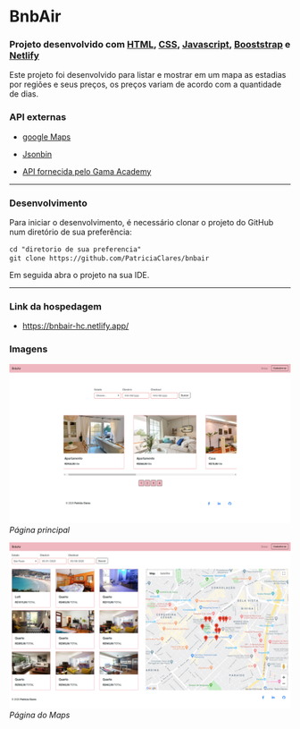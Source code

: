 # BnbAir

### **Projeto desenvolvido com [HTML](https://www.w3schools.com/html/default.asp), [CSS](https://www.w3schools.com/css/default.asp), [Javascript](https://developer.mozilla.org/en-US/docs/Web/JavaScript), [Booststrap](https://getbootstrap.com/) e [Netlify](https://www.netlify.com/)**

Este projeto foi desenvolvido para listar e mostrar em um mapa as estadias por regiões e seus preços, os preços variam de acordo com a quantidade de dias.

### API externas
- [google Maps](https://cloud.google.com/maps-platform/?_ga=2.152082745.1057290785.1589132901-104666352.1588987426&_gac=1.158331336.1588995617.Cj0KCQjwhtT1BRCiARIsAGlY51IVbL1mbwgBvSBG2zN7V3_Owj3RkYI9UD78rCzt_KUlFjOfKPeJmRcaAnWFEALw_wcB)
- [Jsonbin](https://jsonbin.io/)

- [API fornecida pelo Gama Academy](https://api.sheety.co/30b6e400-9023-4a15-8e6c-16aa4e3b1e72)
---

### Desenvolvimento
Para iniciar o desenvolvimento, é necessário clonar o projeto do GitHub num diretório de sua preferência:
```shell
cd "diretorio de sua preferencia"
git clone https://github.com/PatriciaClares/bnbair
```
Em seguida abra o projeto na sua IDE.

---
### Link da hospedagem
- https://bnbair-hc.netlify.app/

### Imagens
![](assets/index.png)
*Página principal*

![](assets/maps.png)
*Página do Maps*


